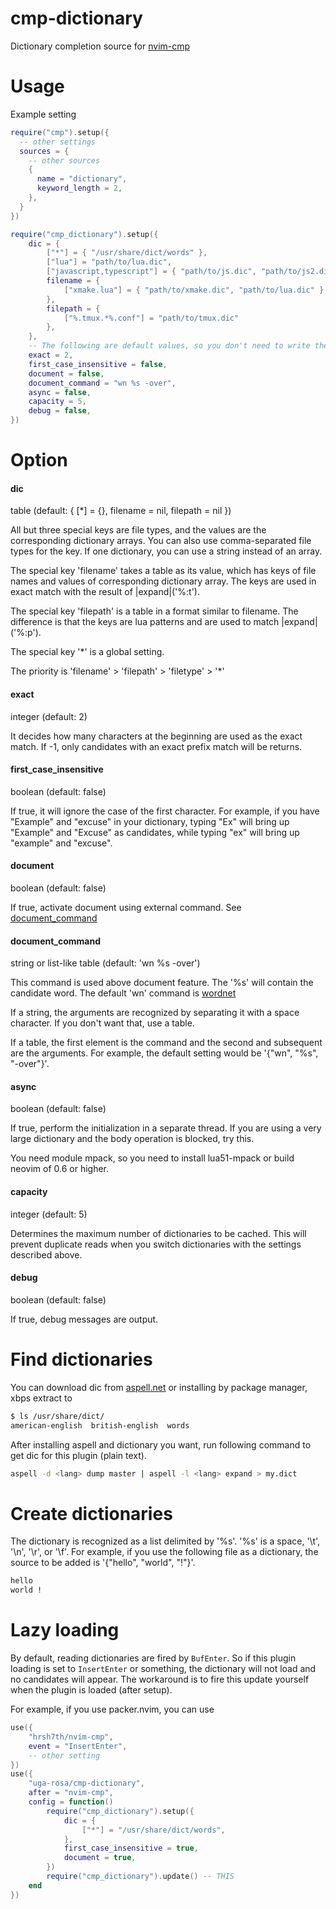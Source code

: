 # cmp-dictionary

Dictionary completion source for [nvim-cmp](https://github.com/hrsh7th/nvim-cmp)  

# Usage

Example setting

```lua
require("cmp").setup({
  -- other settings
  sources = {
    -- other sources
    {
      name = "dictionary",
      keyword_length = 2,
    },
  }
})

require("cmp_dictionary").setup({
    dic = {
        ["*"] = { "/usr/share/dict/words" },
        ["lua"] = "path/to/lua.dic",
        ["javascript,typescript"] = { "path/to/js.dic", "path/to/js2.dic" },
        filename = {
            ["xmake.lua"] = { "path/to/xmake.dic", "path/to/lua.dic" },
        },
        filepath = {
            ["%.tmux.*%.conf"] = "path/to/tmux.dic"
        },
    },
    -- The following are default values, so you don't need to write them if you don't want to change them
    exact = 2,
    first_case_insensitive = false,
    document = false,
    document_command = "wn %s -over",
    async = false, 
    capacity = 5,
    debug = false,
})
```

# Option

#### dic

table (default: { [*] = {}, filename = nil, filepath = nil })

All but three special keys are file types, and the values are the corresponding dictionary arrays.
You can also use comma-separated file types for the key.
If one dictionary, you can use a string instead of an array.

The special key 'filename' takes a table as its value, which has keys of file names and values of corresponding dictionary array.
The keys are used in exact match with the result of |expand|('%:t').

The special key 'filepath' is a table in a format similar to filename.
The difference is that the keys are lua patterns and are used to match |expand|('%:p').

The special key '*' is a global setting.

The priority is 'filename' > 'filepath' > 'filetype' > '*'

#### exact

integer (default: 2)

It decides how many characters at the beginning are used as the exact match.
If -1, only candidates with an exact prefix match will be returns.  

#### first_case_insensitive

boolean (default: false)

If true, it will ignore the case of the first character.
For example, if you have "Example" and "excuse" in your dictionary, typing "Ex" will bring up "Example" and "Excuse" as candidates,
while typing "ex" will bring up "example" and "excuse".

#### document

boolean (default: false)

If true, activate document using external command. See [document_command](#document_command)

#### document_command

string or list-like table (default: 'wn %s -over')

This command is used above document feature.
The '%s' will contain the candidate word.
The default 'wn' command is [wordnet](https://wordnet.princeton.edu/)

If a string, the arguments are recognized by separating it with a space character.
If you don't want that, use a table.

If a table, the first element is the command and the second and subsequent are the arguments.
For example, the default setting would be '{"wn", "%s", "-over"}'.

#### async

boolean (default: false)

If true, perform the initialization in a separate thread.
If you are using a very large dictionary and the body operation is blocked, try this.

You need module mpack, so you need to install lua51-mpack or build neovim of 0.6 or higher.

#### capacity

integer (default: 5)

Determines the maximum number of dictionaries to be cached.
This will prevent duplicate reads when you switch dictionaries with the settings described above.

#### debug

boolean (default: false)

If true, debug messages are output.

# Find dictionaries

You can download dic from [aspell.net](https://ftp.gnu.org/gnu/aspell/dict/0index.html) or installing by package manager, xbps extract to

```bash
$ ls /usr/share/dict/
american-english  british-english  words
```

After installing aspell and dictionary you want, run following command to get dic for this plugin (plain text).

```bash
aspell -d <lang> dump master | aspell -l <lang> expand > my.dict
```

# Create dictionaries

The dictionary is recognized as a list delimited by '%s'. '%s' is a space, '\t', '\n', '\r', or '\f'.
For example, if you use the following file as a dictionary, the source to be added is '{"hello", "world", "!"}'.

```txt
hello
world !
```

# Lazy loading

By default, reading dictionaries are fired by `BufEnter`.
So if this plugin loading is set to `InsertEnter` or something, the dictionary will not load and no candidates will appear.
The workaround is to fire this update yourself when the plugin is loaded (after setup).

For example, if you use packer.nvim, you can use

```lua
use({
    "hrsh7th/nvim-cmp",
    event = "InsertEnter",
    -- other setting
})
use({
    "uga-rosa/cmp-dictionary",
    after = "nvim-cmp",
    config = function()
        require("cmp_dictionary").setup({
            dic = {
                ["*"] = "/usr/share/dict/words",
            },
            first_case_insensitive = true,
            document = true,
        })
        require("cmp_dictionary").update() -- THIS
    end
})
```
